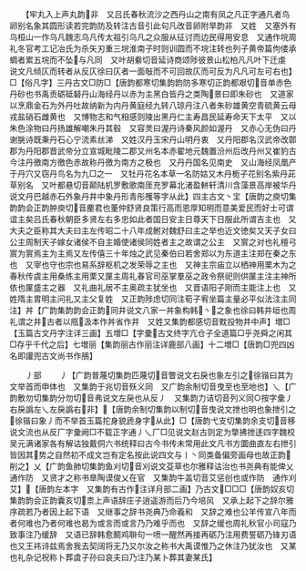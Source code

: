 <!-- { "loadSidebar": true } -->
　　【牢丸入上声丸韵非　又吕氏春秋流沙之西丹山之南有凤之凡正字通凡者鸟卵别名象其圆形读若完韵防及转注古音引此句凡改音卵附旱韵非　又姓　又塞外有乌桓山一作乌凡魏志乌凡传太祖引乌凡之众服从征讨而边民得用安息　又通作垸周礼冬官考工记冶氏为杀矢刃重三垸淮南子时则训圆而不垸注转也列子黄帝篇佝偻承蜩者累五垸而不坠与凡同　又叶胡絭切音延诗商颂陟彼景山松柏凡凡叶下迁虔　说文凡倾仄而转者从反仄徐曰仄者一面敧而不可回故仄而可反为凡凡可左可右也】□【俗凡字】三丹古文□防□【唐韵都寒切集韵韵防多寒切正韵都艰切音单赤色丹砂也书禹贡砺砥砮丹山海经丹以赤为主黑白皆丹之类陶景曰即朱砂也　又道家以烹鼎金石为外丹吐故纳新为内丹黄庭经九转八琼丹注八者朱砂雄黄空青硫黄云母戎盐硝石雌黄也　又博物志和气相感则陵出黑丹仁主寿昌民延寿命天下太平　又以朱色涂物曰丹扬雄解嘲朱丹其毂　又容羙曰渥丹诗秦风颜如渥丹　又赤心无伪曰丹谢朓诗既秉丹石心宁流素丝涕　又姓汉丹玉宋丹山明丹衷　又丹阳郡名汉武帝改鄣郡为丹阳郡晋武帝分立宣城毗陵二郡又州名本赤翟地元魏置汾州后改丹州又崔豹古今注丹徼南方徼色赤故称丹徼为南方之极也　又丹丹国名见南史　又山海经凤凰产于丹穴又窃丹鸟名为九□之一　又牡丹花名本草一名防姑又木丹栀子花别名紫丹茈草别名　又叶都悬切音颠陆机罗敷歌南厓充罗幕北渚盈軿轩清川含藻景高岸被华丹　说文丹巴越赤石外象丹井中象丹形青彤雘等字从此】四主古文丶宔【唐韵之庾切集韵韵会正韵肿庾切音麈君也董仲舒贤良策行高而恩厚知明而意美爱民而好士可谓谊主矣吕氏春秋朝臣多贤左右多忠如此者国日安主日尊天下日服此所谓吉主也　又大夫之臣称其大夫曰主左传昭二十八年成鲋对魏舒曰主之举也近文徳矣又天子女曰公主周制天子嫁女诸侯不自主婚使诸侯同姓者主之故谓之公主　又賔之对也礼檀弓賔为賔焉主为主焉又左传僖三十年烛之武见秦伯曰若舍郑以为东道主注郑在秦之东也　又宰也守也宗也易系辞枢机之发荣辱之主也　又神主宗庙立以栖神用栗木为之春秋传虞主用桑练主用栗又匰主周礼春官司巫掌羣巫之政令祭祀则供匰主注主神所依也匰盛主之器　又礼曲礼居不主奥疏主犹坐也　又晋语阳子刚而主能注上也　又姓隋主胄明主问礼又主父复姓　又正韵陟虑切同注荀子宥坐篇主量必平似法注主同注】丼【广韵集韵韵会正韵同井说文八家一丼象构韩丶之象也徐曰韩井垣也周礼谓之井古者以甁汲本作丼省作井　又姓又集韵都感切音黕投物井中声】増□【玉篇古文丹字注详三画】五増□【字彚古文终字亢仓子全道篇□乎尧舜之闲其□存乎千代之后】七増丽【集韵丽古作丽注详鹿部八画】十二増□【唐韵□兜四凶名即讙兜古文尚书作鴅】

　　丿部
　　丿【广韵普蔑切集韵匹蔑切音瞥说文右戾也象左引之徐锴曰其为文举首而申体也　又集韵于兆切音殀义同　又广韵余制切音曳至也至地也】乀【广韵敷勿切集韵分勿切音弗说文左戾也从反丿　又集韵力诘切音列义同○按字彚丿右戾譌左乀左戾譌右非】【唐韵余制切集韵以制切音曳说文抴也明也象抴引之徐锴曰象丿而不举首玉篇拕身貌虒身字从此】□【唐韵弋支切集韵余支切音移说文流也从反厂字彚阙□不载正字通丿乀厂□见说文赵古则定为撆拂抴迻四字魏校吴元满诸家各有解诂独戴侗六书统释曰古今书传未常用此文凡书方圜曲直左右抴引皆因其势之自然初不成文岂有定名按此说四文与丨丶同类备偏旁画母也故正韵削之】乂【广韵鱼肺切集韵鱼刈切音刈说文芟草也尔雅释诂治也书尧典有能俾乂通作防　又贤才之称书臯陶谟俊乂在官　又集韵牛盖切音艾惩创也或作防　通作刈艾】【唐韵左本字　又集韵有古作注详月部二画】乃古文□□□【唐韵奴亥切集韵韵会正韵囊亥切柰上声语辞庄子逍遥游而后乃今培风　又承上起下之辞尔雅序疏若乃者因上起下语　又继事之辞书尧典乃命羲和　又辞之难也公羊传宣八年而者何难也乃者何难也曷为或言而或言乃乃难乎而也　又辞之缓也周礼秋官小司寇乃致事注乃缓辞　又语已辞韩愈鬭鸡聨句一喷一醒然再接再砺乃注用费誓砺乃锋刃语也又王祎诗兹焉舍我去契阔将无乃又尔汝之称书大禹谟惟乃之休注乃犹汝也　又某也礼杂记祝称卜葬虞子孙曰哀夫曰乃注乃某卜葬其妻某氏】
